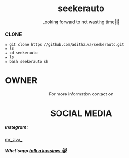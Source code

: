 <h1 align="center">seekerauto</h1>
<p align="center">
Looking forward to not wasting time🏴‍☠️
</p>


### CLONE
```
★ git clone https://github.com/adithziva/seekerauto.git
★ ls
★ cd seekerauto
★ ls
★ bash seekerauto.sh
```

# OWNER
<p align="center">For more information contact on</p>
<h1 align="center">SOCIAL MEDIA</h1>
<div> 
<h5> Instagram:</h5> <a href="https://instagram.com/mr_ziva_?igshid=16l8x2u66fm0u">mr_ziva_</a>
</div>
<h5> What'sapp:<a href="https://wa.me/+916282943771">talk a bussines 😹</a><h5>
